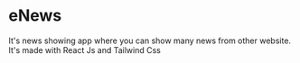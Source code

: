# eNews
It's news showing app where you can show many news from other website. It's made with React Js and Tailwind Css
